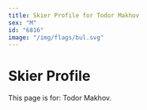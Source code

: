 ```yaml
---
title: Skier Profile for Todor Makhov
sex: "M"
id: "6816"
image: "/img/flags/bul.svg" 
---
```


# Skier Profile

This page is for: Todor Makhov.
    